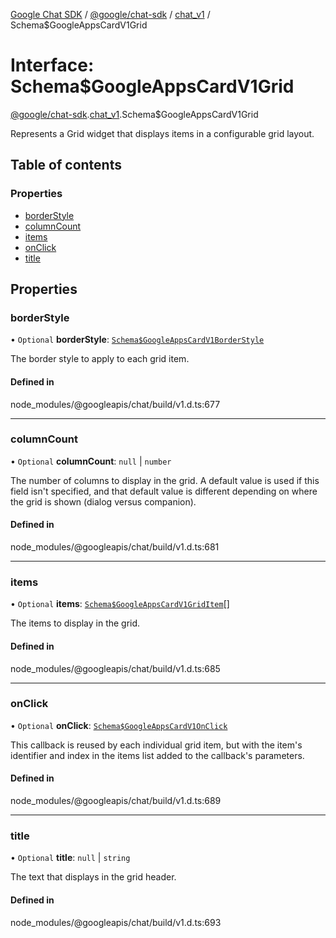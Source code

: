 [Google Chat SDK](../README.md) / [@google/chat-sdk](../modules/google_chat_sdk.md) / [chat\_v1](../modules/google_chat_sdk.chat_v1.md) / Schema$GoogleAppsCardV1Grid

# Interface: Schema$GoogleAppsCardV1Grid

[@google/chat-sdk](../modules/google_chat_sdk.md).[chat_v1](../modules/google_chat_sdk.chat_v1.md).Schema$GoogleAppsCardV1Grid

Represents a Grid widget that displays items in a configurable grid layout.

## Table of contents

### Properties

- [borderStyle](google_chat_sdk.chat_v1.Schema_GoogleAppsCardV1Grid.md#borderstyle)
- [columnCount](google_chat_sdk.chat_v1.Schema_GoogleAppsCardV1Grid.md#columncount)
- [items](google_chat_sdk.chat_v1.Schema_GoogleAppsCardV1Grid.md#items)
- [onClick](google_chat_sdk.chat_v1.Schema_GoogleAppsCardV1Grid.md#onclick)
- [title](google_chat_sdk.chat_v1.Schema_GoogleAppsCardV1Grid.md#title)

## Properties

### borderStyle

• `Optional` **borderStyle**: [`Schema$GoogleAppsCardV1BorderStyle`](google_chat_sdk.chat_v1.Schema_GoogleAppsCardV1BorderStyle.md)

The border style to apply to each grid item.

#### Defined in

node_modules/@googleapis/chat/build/v1.d.ts:677

___

### columnCount

• `Optional` **columnCount**: ``null`` \| `number`

The number of columns to display in the grid. A default value is used if this field isn't specified, and that default value is different depending on where the grid is shown (dialog versus companion).

#### Defined in

node_modules/@googleapis/chat/build/v1.d.ts:681

___

### items

• `Optional` **items**: [`Schema$GoogleAppsCardV1GridItem`](google_chat_sdk.chat_v1.Schema_GoogleAppsCardV1GridItem.md)[]

The items to display in the grid.

#### Defined in

node_modules/@googleapis/chat/build/v1.d.ts:685

___

### onClick

• `Optional` **onClick**: [`Schema$GoogleAppsCardV1OnClick`](google_chat_sdk.chat_v1.Schema_GoogleAppsCardV1OnClick.md)

This callback is reused by each individual grid item, but with the item's identifier and index in the items list added to the callback's parameters.

#### Defined in

node_modules/@googleapis/chat/build/v1.d.ts:689

___

### title

• `Optional` **title**: ``null`` \| `string`

The text that displays in the grid header.

#### Defined in

node_modules/@googleapis/chat/build/v1.d.ts:693
